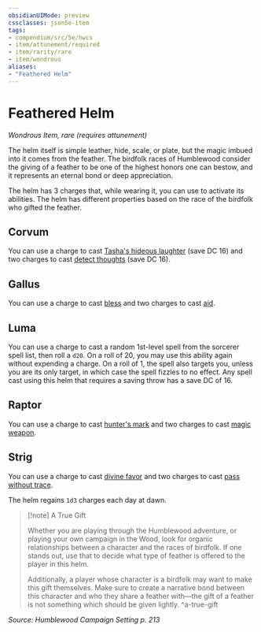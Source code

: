 ```yaml
---
obsidianUIMode: preview
cssclasses: json5e-item
tags:
- compendium/src/5e/hwcs
- item/attunement/required
- item/rarity/rare
- item/wondrous
aliases: 
- "Feathered Helm"
---
```

# Feathered Helm
*Wondrous Item, rare (requires attunement)*  


The helm itself is simple leather, hide, scale, or plate, but the magic imbued into it comes from the feather. The birdfolk races of Humblewood consider the giving of a feather to be one of the highest honors one can bestow, and it represents an eternal bond or deep appreciation.

The helm has 3 charges that, while wearing it, you can use to activate its abilities. The helm has different properties based on the race of the birdfolk who gifted the feather.

## Corvum

You can use a charge to cast [Tasha's hideous laughter](/Systems/5e/spells/tashas-hideous-laughter.md) (save DC 16) and two charges to cast [detect thoughts](/Systems/5e/spells/detect-thoughts.md) (save DC 16).

## Gallus

You can use a charge to cast [bless](/Systems/5e/spells/bless.md) and two charges to cast [aid](/Systems/5e/spells/aid.md).

## Luma

You can use a charge to cast a random 1st-level spell from the sorcerer spell list, then roll a `d20`. On a roll of 20, you may use this ability again without expending a charge. On a roll of 1, the spell also targets you, unless you are its only target, in which case the spell fizzles to no effect. Any spell cast using this helm that requires a saving throw has a save DC of 16.

## Raptor

You can use a charge to cast [hunter's mark](/Systems/5e/spells/hunters-mark.md) and two charges to cast [magic weapon](/Systems/5e/spells/magic-weapon.md).

## Strig

You can use a charge to cast [divine favor](/Systems/5e/spells/divine-favor.md) and two charges to cast [pass without trace](/Systems/5e/spells/pass-without-trace.md).

The helm regains `1d3` charges each day at dawn.

> [!note] A True Gift
> 
> Whether you are playing through the Humblewood adventure, or playing your own campaign in the Wood, look for organic relationships between a character and the races of birdfolk. If one stands out, use that to decide what type of feather is offered to the player in this helm.
> 
> Additionally, a player whose character is a birdfolk may want to make this gift themselves. Make sure to create a narrative bond between this character and who they share a feather with—the gift of a feather is not something which should be given lightly.
^a-true-gift

*Source: Humblewood Campaign Setting p. 213*